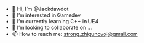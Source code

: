 - 👋 Hi, I’m @Jackdawdot
- 👀 I’m interested in Gamedev
- 🌱 I’m currently learning C++ in UE4
- 💞️ I’m looking to collaborate on ...
- 📫 How to reach me: strong.zhigunovoj@gmail.com

<!---
Jackdawdot/Jackdawdot is a ✨ special ✨ repository because its `README.md` (this file) appears on your GitHub profile.
You can click the Preview link to take a look at your changes.
--->
